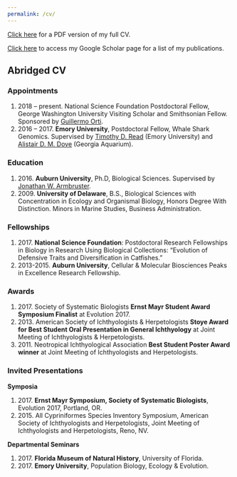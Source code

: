 ```yaml
---
permalink: /cv/
---
```


<a href="https://miltontan.github.io/assets/Tan_CV_web.pdf">Click here</a> for a PDF version of my full CV.

<a href="https://scholar.google.com/citations?user=Mdf7P7AAAAAJ">Click here</a> to access my Google Scholar page for a list of my publications.

## Abridged CV

### Appointments
<ul style="list-style-type:disk">
<li>2018 – present. National Science Foundation Postdoctoral Fellow, George Washington University Visiting Scholar and Smithsonian Fellow. Sponsored by <a href="https://scholar.google.es/citations?user=T5NDlsEAAAAJ&hl=en">Guillermo Orti</a>.
<li>2016 – 2017. <b>Emory University</b>, Postdoctoral Fellow, Whale Shark Genomics. Supervised by <a href="https://read-lab-confederation.github.io/">Timothy D. Read</a> (Emory University) and <a href="http://alistairdove.com/">Alistair D. M. Dove</a> (Georgia Aquarium).</li>
</ul>

### Education

<ul style="list-style-type:disk">
<li>2016. <b>Auburn University</b>, Ph.D, Biological Sciences. Supervised by <a href="https://www.auburn.edu/~armbrjw/Armbruster_Lab/Armbruster.html">Jonathan W. Armbruster</a>.</li>
<li>2009. <b>University of Delaware</b>, B.S., Biological Sciences with Concentration in Ecology and Organismal Biology, Honors Degree With Distinction. 
Minors in Marine Studies, Business Administration.</li>
</ul>

### Fellowships

<ul style="list-style-type:disk">
<li>2017. <b>National Science Foundation</b>: Postdoctoral Research Fellowships in Biology in Research Using Biological Collections: “Evolution of Defensive Traits and Diversification in Catfishes.”</li>

<li>2013-2015. <b>Auburn University</b>, Cellular & Molecular Biosciences Peaks in Excellence Research Fellowship.</li>
</ul>

### Awards

<ul style="list-style-type:disk">
<li>2017. Society of Systematic Biologists <b>Ernst Mayr Student Award Symposium Finalist</b> at Evolution 2017.</li>

<li>2013. American Society of Ichthyologists & Herpetologists <b>Stoye Award for Best Student Oral Presentation in General Ichthyology</b> at Joint Meeting of Ichthyologists & Herpetologists.</li>

<li>2011. Neotropical Ichthyological Association <b>Best Student Poster Award winner</b> at Joint Meeting of Ichthyologists and Herpetologists.</li>
</ul>

### Invited Presentations

<b>Symposia</b>
<ul style="list-style-type:disk">
<li>2017. <b>Ernst Mayr Symposium, Society of Systematic Biologists</b>, Evolution 2017, Portland, OR.</li>
<li>2015. All Cypriniformes Species Inventory Symposium, American Society of Ichthyologists and Herpetologists, Joint Meeting of Ichthyologists and Herpetologists, Reno, NV. </li>
</ul>

<b>Departmental Seminars</b>
<ul style="list-style-type:disk">
<li>2017. <b>Florida Museum of Natural History</b>, University of Florida.</li>
<li>2017. <b>Emory University</b>, Population Biology, Ecology & Evolution.</li>
</ul>

